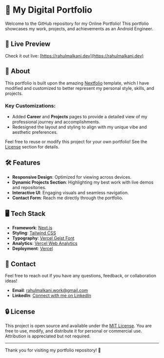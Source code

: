 # 🌟 My Digital Portfolio  

Welcome to the GitHub repository for my Online Portfolio! This portfolio showcases my work, projects, and achievements as an Android Engineer.  

## 🌈 Live Preview  
Check it out live: [https://rahulmalkani.dev](https://rahulmalkani.dev)  

## 🚀 About  
This portfolio is built upon the amazing [Nextfolio](https://github.com/1msirius/Nextfolio) template, which I have modified and customized to better represent my personal style, skills, and projects.  

### Key Customizations:  
- Added **Career** and **Projects** pages to provide a detailed view of my professional journey and accomplishments.  
- Redesigned the layout and styling to align with my unique vibe and aesthetic preferences.  

Feel free to reuse or modify this project for your own portfolio! See the [License](#🔒-license) section for details.  

## 🛠️ Features  
- **Responsive Design**: Optimized for viewing across devices.  
- **Dynamic Projects Section**: Highlighting my best work with live demos and repositories.  
- **Interactive UI**: Engaging visuals and seamless navigation.  
- **Contact Form**: Reach me directly through the portfolio.  

## 🖥️ Tech Stack  
- **Framework**: [Next.js](https://nextjs.org/)  
- **Styling**: [Tailwind CSS](https://tailwindcss.com/)  
- **Typography**: [Vercel Geist Font](https://vercel.com/design/geist)  
- **Analytics**: [Vercel Web Analytics](https://vercel.com/analytics)  
- **Deployment**: [Vercel](https://vercel.com/)  

## 📧 Contact  
Feel free to reach out if you have any questions, feedback, or collaboration ideas!  
- **Email**: [rahulmalkani.work@gmail.com](mailto:rahulmalkani.work@gmail.com)  
- **LinkedIn**: [Connect with me on LinkedIn](https://linkedin.com/in/rahul-malkani)  

## 🔒 License  
This project is open source and available under the [MIT License](LICENSE). You are free to use, modify, and distribute it for personal or commercial use. Attribution is appreciated but not required.  

---

Thank you for visiting my portfolio repository! 🌟  
